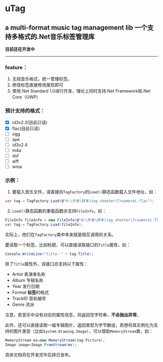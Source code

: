 # uTag

## a multi-format music tag management lib 一个支持多格式的.Net音乐标签管理库

**目前还在开发中**

 ---
 
### feature：

1.  无视音乐格式，统一管理标签。
2. 修改标签直接修改属性即可
3. 使用.Net Standard 1.0进行开发，理论上同时支持.Net Framework和.Net Core（UWP）

### 预计支持的格式：

- [x] id3v2.3(目前只读)
- [x] flac(目前只读)
- [ ] ogg
- [ ] ape
- [ ] id3v2.4
- [ ] m4a
- [ ] dsf
- [ ] aiff
- [ ] wma

### 示例：

1. 要载入音乐文件，请直接向`TagFactory`的`Load()`静态函数载入文件地址，如：
```csharp
var tag = TagFactory.Load(@"H:\开发\样本\tag shooter\Traumerei.flac");
```
2. `Load()`静态函数的重载函数亦支持`FileInfo`，如：
```csharp
FileInfo fileInfo = new FileInfo(@"H:\开发\样本\tag shooter\Traumerei.flac");
var tag = TagFactory.Load(fileInfo);
```
实际上，他们在`TagFactory`类中本来就是相互调用的关系。

要读取一个标签，比如标题，可以直接读取接口的`Title`属性，如：
```csharp
Console.WriteLine("title：" + tag.Title);
```
除了`Title`属性外，该接口亦支持以下属性：

- Artist 表演者名称
- Album 专辑名称
- Year 发行日期
- Format **标签**的格式
- TrackID 音轨编号
- Genre 流派

注意，若音乐中没有对应的属性信息，则返回空字符串，**不会抛出异常**。

此外，还可以直接读取一幅专辑图片，返回类型为字节数组，若想将其实例化为支持的图片类型（比如`System.Drawing.Image`），可以借助`MemoryStream`类，如：
```csharp
MemoryStream ms=new MemoryStream(tag.Picture);
Image image=Image.FromStream(ms);
```

具体文档将在开发完毕后择日发布。
